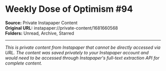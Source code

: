 # Weekly Dose of Optimism #94

**Source:** Private Instapaper Content  
**Original URL:** instapaper://private-content/1681660568  
**Folders:** Unread, Archive, Starred  

---

*This is private content from Instapaper that cannot be directly accessed via URL. The content was saved privately to your Instapaper account and would need to be accessed through Instapaper's full-text extraction API for complete content.*